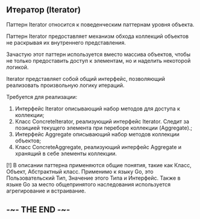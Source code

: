 
## Итератор (Iterator)

Паттерн Iterator относится к поведенческим паттернам уровня объекта.

Паттерн Iterator предоставляет механизм обхода коллекций объектов не раскрывая их внутреннего представления.

Зачастую этот паттерн используется вместо массива объектов, чтобы не только предоставить доступ к элементам, но и наделить некоторой логикой.

Iterator представляет собой общий интерфейс, позволяющий реализовать произвольную логику итераций.

Требуется для реализации:

1. Интерфейс Iterator описывающий набор методов для доступа к коллекции;
2. Класс ConcreteIterator, реализующий интерфейс Iterator. Следит за позицией текущего элемента при переборе коллекции (Aggregate).;
3. Интерфейс Aggregate описывающий набор методов коллекции объектов;
4. Класс ConcreteAggregate, реализующий интерфейс Aggregate и хранящий в себе элементы коллекции.

[!] В описании паттерна применяются общие понятия, такие как Класс, Объект, Абстрактный класс. Применимо к языку Go, это Пользовательский Тип, Значение этого Типа и Интерфейс. Также в языке Go за место общепринятого наследования используется агрегирование и встраивание.

## -~- THE END -~-
